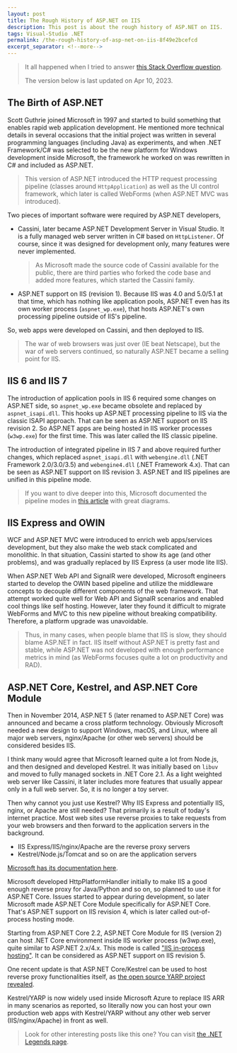 ```yaml
---
layout: post
title: The Rough History of ASP.NET on IIS
description: This post is about the rough history of ASP.NET on IIS.
tags: Visual-Studio .NET
permalink: /the-rough-history-of-asp-net-on-iis-8f49e2bcefcd
excerpt_separator: <!--more-->
---
```


> It all happened when I tried to answer [this Stack Overflow question](https://stackoverflow.com/questions/35639205/what-is-kestrel-vs-iis-express/46878663#46878663).
>
> The version below is last updated on Apr 10, 2023.

## The Birth of ASP.NET
Scott Guthrie joined Microsoft in 1997 and started to build something that enables rapid web application development. He mentioned more technical details in several occasions that the initial project was written in several programming languages (including Java) as experiments, and when .NET Framework/C# was selected to be the new platform for Windows development inside Microsoft, the framework he worked on was rewritten in C# and included as ASP.NET.
<!--more-->

> This version of ASP.NET introduced the HTTP request processing pipeline (classes around `HttpApplication`) as well as the UI control framework, which later is called WebForms (when ASP.NET MVC was introduced).

Two pieces of important software were required by ASP.NET developers,

* Cassini, later became ASP.NET Development Server in Visual Studio. It is a fully managed web server written in C# based on `HttpListener`. Of course, since it was designed for development only, many features were never implemented.
  
  > As Microsoft made the source code of Cassini available for the public, there are third parties who forked the code base and added more features, which started the Cassini family.

* ASP.NET support on IIS (revision 1). Because IIS was 4.0 and 5.0/5.1 at that time, which has nothing like application pools, ASP.NET even has its own worker process (`aspnet_wp.exe`), that hosts ASP.NET's own processing pipeline outside of IIS's pipeline.

So, web apps were developed on Cassini, and then deployed to IIS.

> The war of web browsers was just over (IE beat Netscape), but the war of web servers continued, so naturally ASP.NET became a selling point for IIS.

## IIS 6 and IIS 7
The introduction of application pools in IIS 6 required some changes on ASP.NET side, so `aspnet_wp.exe` became obsolete and replaced by `aspnet_isapi.dll`. This hooks up ASP.NET processing pipeline to IIS via the classic ISAPI approach. That can be seen as ASP.NET support on IIS revision 2. So ASP.NET apps are being hosted in IIS worker processes (`w3wp.exe`) for the first time. This was later called the IIS classic pipeline.

The introduction of integrated pipeline in IIS 7 and above required further changes, which replaced `aspnet_isapi.dll` with `webengine.dll` (.NET Framework 2.0/3.0/3.5) and `webengine4.dll` (.NET Framework 4.x). That can be seen as ASP.NET support on IIS revision 3. ASP.NET and IIS pipelines are unified in this pipeline mode.

> If you want to dive deeper into this, Microsoft documented the pipeline modes in [this article](https://docs.microsoft.com/iis/application-frameworks/building-and-running-aspnet-applications/aspnet-integration-with-iis#aspnet-integration-architecture) with great diagrams.

## IIS Express and OWIN
WCF and ASP.NET MVC were introduced to enrich web apps/services development, but they also make the web stack complicated and monolithic. In that situation, Cassini started to show its age (and other problems), and was gradually replaced by IIS Express (a user mode lite IIS).

When ASP.NET Web API and SignalR were developed, Microsoft engineers started to develop the OWIN based pipeline and utilize the middleware concepts to decouple different components of the web framework. That attempt worked quite well for Web API and SignalR scenarios and enabled cool things like self hosting. However, later they found it difficult to migrate WebForms and MVC to this new pipeline without breaking compatibility. Therefore, a platform upgrade was unavoidable.

> Thus, in many cases, when people blame that IIS is slow, they should blame ASP.NET in fact. IIS itself without ASP.NET is pretty fast and stable, while ASP.NET was not developed with enough performance metrics in mind (as WebForms focuses quite a lot on productivity and RAD).

## ASP.NET Core, Kestrel, and ASP.NET Core Module
Then in November 2014, ASP.NET 5 (later renamed to ASP.NET Core) was announced and became a cross platform technology. Obviously Microsoft needed a new design to support Windows, macOS, and Linux, where all major web servers, nginx/Apache (or other web servers) should be considered besides IIS.

I think many would agree that Microsoft learned quite a lot from Node.js, and then designed and developed Kestrel. It was initially based on `libuv` and moved to fully managed sockets in .NET Core 2.1. As a light weighted web server like Cassini, it later includes more features that usually appear only in a full web server. So, it is no longer a toy server.

Then why cannot you just use Kestrel? Why IIS Express and potentially IIS, nginx, or Apache are still needed? That primarily is a result of today's internet practice. Most web sites use reverse proxies to take requests from your web browsers and then forward to the application servers in the background.

* IIS Express/IIS/nginx/Apache are the reverse proxy servers
* Kestrel/Node.js/Tomcat and so on are the application servers

[Microsoft has its documentation here](https://docs.microsoft.com/aspnet/core/fundamentals/servers/kestrel).

Microsoft developed HttpPlatformHandler initially to make IIS a good enough reverse proxy for Java/Python and so on, so planned to use it for ASP.NET Core. Issues started to appear during development, so later Microsoft made ASP.NET Core Module specifically for ASP.NET Core. That's ASP.NET support on IIS revision 4, which is later called out-of-process hosting mode.

Starting from ASP.NET Core 2.2, ASP.NET Core Module for IIS (version 2) can host .NET Core environment inside IIS worker process (w3wp.exe), quite similar to ASP.NET 2.x/4.x. This mode is called ["IIS in-process hosting"](https://learn.microsoft.com/aspnet/core/host-and-deploy/aspnet-core-module#in-process-hosting-model). It can be considered as ASP.NET support on IIS revision 5.

One recent update is that ASP.NET Core/Kestrel can be used to host reverse proxy functionalities itself, as [the open source YARP project revealed](https://microsoft.github.io/reverse-proxy/).

Kestrel/YARP is now widely used inside Microsoft Azure to replace IIS ARR in many scenarios as reported, so literally now you can host your own production web apps with Kestrel/YARP without any other web server (IIS/nginx/Apache) in front as well.

> Look for other interesting posts like this one? You can visit [the .NET Legends page](/all-in-one-for-the-legends-of-net-materials-43c374a01433).
